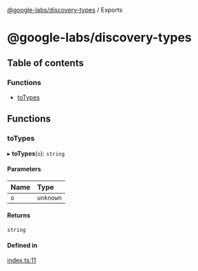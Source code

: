 [@google-labs/discovery-types](README.md) / Exports

# @google-labs/discovery-types

## Table of contents

### Functions

- [toTypes](modules.md#totypes)

## Functions

### toTypes

▸ **toTypes**(`o`): `string`

#### Parameters

| Name | Type |
| :------ | :------ |
| `o` | `unknown` |

#### Returns

`string`

#### Defined in

[index.ts:11](https://github.com/google/labs-prototypes/blob/99919d5/seeds/discovery-types/src/index.ts#L11)
